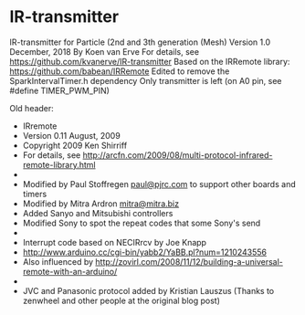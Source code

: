 # IR-transmitter

IR-transmitter for Particle (2nd and 3th generation (Mesh)
Version 1.0 December, 2018
By Koen van Erve
For details, see https://github.com/kvanerve/IR-transmitter
Based on the IRRemote library: https://github.com/babean/IRRemote
Edited to remove the SparkIntervalTimer.h dependency
Only transmitter is left (on A0 pin, see #define TIMER_PWM_PIN)

Old header:

* IRremote
* Version 0.11 August, 2009
* Copyright 2009 Ken Shirriff
* For details, see http://arcfn.com/2009/08/multi-protocol-infrared-remote-library.html
*
* Modified by Paul Stoffregen <paul@pjrc.com> to support other boards and timers
* Modified  by Mitra Ardron <mitra@mitra.biz>
* Added Sanyo and Mitsubishi controllers
* Modified Sony to spot the repeat codes that some Sony's send
*
* Interrupt code based on NECIRrcv by Joe Knapp
* http://www.arduino.cc/cgi-bin/yabb2/YaBB.pl?num=1210243556
* Also influenced by http://zovirl.com/2008/11/12/building-a-universal-remote-with-an-arduino/
*
* JVC and Panasonic protocol added by Kristian Lauszus (Thanks to zenwheel and other people at the original blog post)
